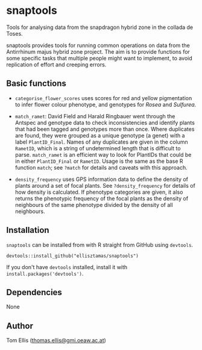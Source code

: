 # snaptools

Tools for analysing data from the snapdragon hybrid zone in the collada de Toses.

snaptools provides tools for running common operations on
data from the Antirrhinum majus hybrid zone project. The aim is to provide
functions for some specific tasks that multiple people might want to implement,
to avoid replication of effort and creeping errors.

## Basic functions

* `categorise_flower_scores` uses scores for red and yellow pigmentation to infer
flower colour phenotype, and genotypes for *Rosea* and *Sulfurea*.

* `match_ramet`: David Field and Harald Ringbauer went through the Antspec and 
genotype data to check inconsistencies and identify plants that had been tagged
and genotypes more than once. Where duplicates are found, they were grouped as
a unique genotype (a genet) with a label `PlantID_Final`. Names of any duplicates
are given in the column `RametID`, which is a string of undetermined length that
is difficult to parse. `match_ramet` is an efficient way to look for PlantIDs
that could be in either `PlantID_Final` or `RametID`. Usage is the same as the
base R function `match`; see `?match` for details and caveats with this approach.

* `density_frequency` uses GPS information data to define the density of
plants around a set of focal plants.
See `?density_frequency` for details of how density is calculated.
If phenotype categories are given, it also returns the phenotypic frequency of
the focal plants as the density of neighbours of the same phenotype divided by
the density of all neighbours.

## Installation

`snaptools` can be installed from with R straight from GitHub using `devtools`.

```
devtools::install_github("ellisztamas/snaptools")
```

If you don't have `devtools` installed, install it with `install.packages('devtools')`.

## Dependencies
None

## Author
Tom Ellis (thomas.ellis@gmi.oeaw.ac.at)
